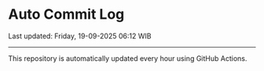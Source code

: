 # Auto Commit Log

Last updated: Friday, 19-09-2025 06:12 WIB

---

This repository is automatically updated every hour using GitHub Actions.
